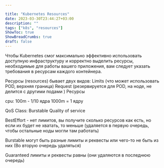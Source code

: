 ```yaml
---

title: "Kubernetes Resources"
date: 2023-03-30T23:44:27+03:00
description: ""
tags: ["k8s", "resources"]
ShowToc: true
ShowBreadCrumbs: true
draft: false
---
```

Чтобы Kubernetes смог максимально эффективно использовать доступную инфраструктуру и корректно выделить ресурсы, необходимые для работы вашего приложения, вам следует указать требования в ресурсам каждого контейнера.

Ресурсы (resources) бывает двух видов:
Limits (что может использовать POD, верхняя граница)
Request (резервируется для POD, на ноде, не делится с другими подами )
Ресурсы

cpu: 100m - 1/10 ядра
1000m = 1 ядру

QoS Class: Burstable
Quality of service

BestEffort - нет лимитов, вы получите сколько ресурсов как есть, но если их будет не хватать, то меньше 
(удаляется в первую очередь, чтобы остальные ноды могли там работать)

Burstable могут быть разные лимиты и реквесты или чего-то не быть из них
(Во вторую очередь удаляться)

Guaranteed лимиты и реквесты равны (они удаляются в последнюю очередь)
